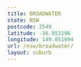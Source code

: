 ```yaml
---
title: BROADWATER
state: NSW
postcode: 2549
latitude: -36.953196
longitude: 149.851694
url: /nsw/broadwater/
layout: suburb
---
```

